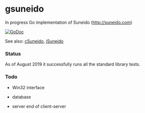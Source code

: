 gsuneido
========
In progress Go implementation of Suneido (http://suneido.com)

[![GoDoc](https://godoc.org/github.com/apmckinlay/gsuneido?status.png)](https://godoc.org/github.com/apmckinlay/gsuneido)

See also: [cSuneido](https://github.com/apmckinlay/csuneido), [jSuneido](https://github.com/apmckinlay/jsuneido)

### Status

As of August 2019 it successfully runs all the standard library tests.

### Todo

- Win32 interface

- database

- server end of client-server
